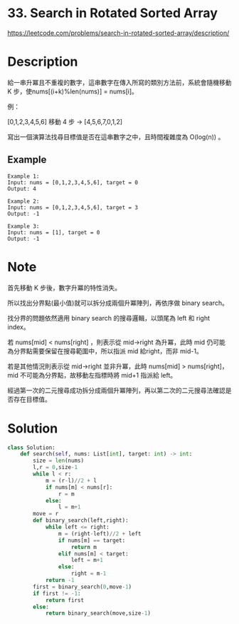 # **33. Search in Rotated Sorted Array**

https://leetcode.com/problems/search-in-rotated-sorted-array/description/

# Description

給一串升冪且不重複的數字，這串數字在傳入所寫的類別方法前，系統會隨機移動 K 步，使nums[(i+k)%len(nums)] = nums[i]。

例：

[0,1,2,3,4,5,6] 移動 4 步 → [4,5,6,7,0,1,2]

寫出一個演算法找尋目標值是否在這串數字之中，且時間複雜度為 O(log(n)) 。

## Example

```
Example 1:
Input: nums = [0,1,2,3,4,5,6], target = 0
Output: 4

Example 2:
Input: nums = [0,1,2,3,4,5,6], target = 3
Output: -1

Example 3:
Input: nums = [1], target = 0
Output: -1
```

# Note

首先移動 K 步後，數字升冪的特性消失。

所以找出分界點(最小值)就可以拆分成兩個升冪陣列，再依序做 binary search。

找分界的問題依然適用 binary search 的搜尋邏輯，以頭尾為 left 和 right index。

若 nums[mid] < nums[right] ，則表示從 mid→right 為升冪，此時 mid 仍可能為分界點需要保留在搜尋範圍中，所以指派 mid 給right，而非 mid-1。

若是其他情況則表示從 mid→right 並非升冪，此時 nums[mid] > nums[right]，mid 不可能為分界點，故移動左指標時將 mid+1 指派給 left。

經過第一次的二元搜尋成功拆分成兩個升冪陣列，再以第二次的二元搜尋法確認是否存在目標值。

# Solution

```python
class Solution:
    def search(self, nums: List[int], target: int) -> int:
        size = len(nums)
        l,r = 0,size-1
        while l < r:
            m = (r-l)//2 + l
            if nums[m] < nums[r]:
                r = m
            else:
                l = m+1
        move = r
        def binary_search(left,right):
            while left <= right:
                m = (right-left)//2 + left
                if nums[m] == target:
                    return m
                elif nums[m] < target:
                    left = m+1
                else:
                    right = m-1
            return -1
        first = binary_search(0,move-1)
        if first != -1:
            return first
        else:
            return binary_search(move,size-1)
```